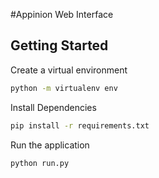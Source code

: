 #Appinion Web Interface

## Getting Started

Create a virtual environment
```bash
python -m virtualenv env
```

Install Dependencies
```bash
pip install -r requirements.txt
```

Run the application
```bash
python run.py
```
